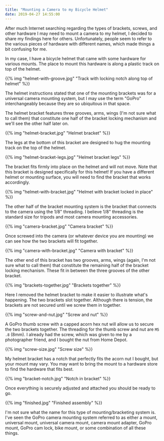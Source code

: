 ```yaml
---
title: "Mounting a Camera to my Bicycle Helmet"
date: 2019-04-27 14:55:00
---
```


After much Internet searching regarding the types of brackets, screws, and other hardware I may need to mount a camera to my helmet, I decided to share my findings here for others. Unfortunately, people seem to refer to the various pieces of hardware with different names, which made things a bit confusing for me.

In my case, I have a bicycle helmet that came with some hardware for various mounts. The place to mount this hardware is along a plastic track on top of the helmet.

{{% img "helmet-with-groove.jpg" "Track with locking notch along top of helmet" %}}

The helmet instructions stated that one of the mounting brackets was for a universal camera mounting system, but I may use the term "GoPro" interchangeably because they are so ubiquitous in that space.

The helmet bracket features three grooves, arms, wings (I'm not sure what to call them) that constitute one half of the bracket locking mechanism and we'll see the other half later on.

{{% img "helmet-bracket.jpg" "Helmet bracket" %}}

The legs at the bottom of this bracket are designed to hug the mounting track on the top of the helmet.

{{% img "helmet-bracket-legs.jpg" "Helmet bracket legs" %}}

The bracket fits firmly into place on the helmet and will not move. Note that this bracket is designed specifically for this helmet! If you have a different helmet or mounting surface, you will need to find the bracket that works accordingly.

{{% img "helmet-with-bracket.jpg" "Helmet with bracket locked in place" %}}

The other half of the bracket mounting system is the bracket that connects to the camera using the 1/8" threading. I believe 1/8" threading is the standard size for tripods and most camera mounting accessories.

{{% img "camera-bracket.jpg" "Camera bracket" %}}

Once screwed into the camera (or whatever device you are mounting) we can see how the two brackets will fit together.

{{% img "camera-with-bracket.jpg" "Camera with bracket" %}}

The other end of this bracket has two grooves, arms, wings (again, I'm not sure what to call them) that constitute the remaining half of the bracket locking mechanism. These fit in between the three grooves of the other bracket.

{{% img "brackets-together.jpg" "Brackets together" %}}

Here I removed the helmet bracket to make it easier to illustrate what's happening. The two brackets slot together. Although there is tension, the brackets are not secured until we screw them in together.

{{% img "screw-and-nut.jpg" "Screw and nut" %}}

A GoPro thumb screw with a capped acorn hex nut will allow us to secure the two brackets together. The threading for the thumb screw and nut are `M5 .8` (8mm). I already had the screw, which was given to me by a photographer friend, and I bought the nut from Home Depot.

{{% img "screw-size.jpg" "Screw size" %}}

My helmet bracket has a notch that perfectly fits the acorn nut I bought, but your mount may vary. You may want to bring the mount to a hardware store to find the hardware that fits best.

{{% img "bracket-notch.jpg" "Notch in bracket" %}}

Once everything is securely adjusted and attached you should be ready to go.

{{% img "finished.jpg" "Finished assembly" %}}

I'm not sure what the name for this type of mounting/bracketing system is. I've seen the GoPro camera mounting system referred to as either a mount, universal mount, universal camera mount, camera mount adapter, GoPro mount, GoPro cam lock, bike mount, or some combination of all these things.
